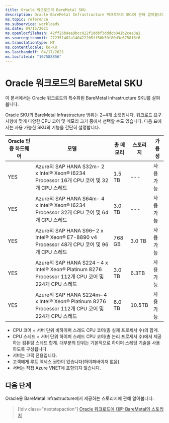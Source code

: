 ```yaml
---
title: Oracle 워크로드의 BareMetal SKU
description: Oracle BareMetal Infrastructure 워크로드의 SKU에 관해 알아봅니다.
ms.topic: reference
ms.subservice: workloads
ms.date: 04/15/2021
ms.openlocfilehash: 42ff26b9ea9bcc022f1ddbf3dddcb041b2cea3a2
ms.sourcegitcommit: 272351402a140422205ff50b59f80d3c6758f6f6
ms.translationtype: HT
ms.contentlocale: ko-KR
ms.lasthandoff: 04/17/2021
ms.locfileid: "107588856"
---
```

# <a name="baremetal-skus-for-oracle-workloads"></a>Oracle 워크로드의 BareMetal SKU

이 문서에서는 Oracle 워크로드의 특수화된 BareMetal Infrastructure SKU를 살펴봅니다.

Oracle SKU의 BareMetal Infrastructure 범위는 2~4개 소켓입니다. 워크로드 요구 사항에 맞게 다양한 CPU 코어 및 메모리 크기 중에서 선택할 수도 있습니다. 다음 표에서는 사용 가능한 SKU의 기능을 간단히 설명합니다.
 
| **Oracle 인증** **하드웨어** | **모델** | **총 메모리** | **스토리지** | **가용성** |
| --- | --- | --- | --- | --- |
| YES | Azure의 SAP HANA S32m- 2 x Intel® Xeon® I6234 Processor 16개 CPU 코어 및 32개 CPU 스레드 | 1.5 TB | --- | 사용 가능 |
| YES | Azure의 SAP HANA S64m- 4 x Intel® Xeon® I6234 Processor 32개 CPU 코어 및 64개 CPU 스레드 | 3.0 TB | --- | 사용 가능 |
| YES | Azure의 SAP HANA S96– 2 x Intel® Xeon® E7-8890 v4 Processor 48개 CPU 코어 및 96개 CPU 스레드 | 768 GB | 3.0 TB | 사용 가능 |
| YES | Azure의 SAP HANA S224 – 4 x Intel® Xeon® Platinum 8276 Processor 112개 CPU 코어 및 224개 CPU 스레드 | 3.0 TB | 6.3TB | 사용 가능 |
| YES | Azure의 SAP HANA S224m– 4 x Intel® Xeon® Platinum 8276 Processor 112개 CPU 코어 및 224개 CPU 스레드 | 6.0 TB | 10.5TB | 사용 가능 |

- CPU 코어 = 서버 단위 비하이퍼 스레드 CPU 코어(총 실제 프로세서 수)의 합계. 
- CPU 스레드 = 서버 단위 하이퍼 스레드 CPU 코어(총 논리 프로세서 수)에서 제공하는 컴퓨팅 스레드 합계. 대부분의 단위는 기본적으로 하이퍼 스레딩 기술을 사용하도록 구성됩니다.
- 서버는 고객 전용입니다.
- 고객에게 루트 액세스 권한이 있습니다(하이퍼바이저 없음).
- 서버는 직접 Azure VNET에 포함되지 않습니다.

## <a name="next-steps"></a>다음 단계

Oracle용 BareMetal Infrastructure에서 제공하는 스토리지에 관해 알아봅니다.

> [!div class="nextstepaction"]
> [Oracle 워크로드에 대한 BareMetal의 스토리지](oracle-baremetal-storage.md)
